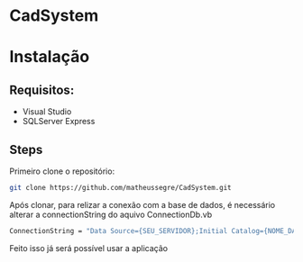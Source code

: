 # CadSystem

# Instalação

## Requisitos:

- Visual Studio
- SQLServer Express

## Steps

Primeiro clone o repositório:
```sh
git clone https://github.com/matheussegre/CadSystem.git
```

Após clonar, para relizar a conexão com a base de dados, é necessário alterar a connectionString do aquivo ConnectionDb.vb

```vb
ConnectionString = "Data Source={SEU_SERVIDOR};Initial Catalog={NOME_DA_BASE_DE_DADOS};User ID={USUARIO_SQLSERVER};Password={SENHA_DE_ACESSO}}"
```

Feito isso já será possível usar a aplicação

